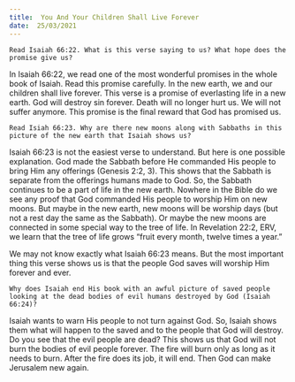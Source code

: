 ```yaml
---
title:  You And Your Children Shall Live Forever 
date:  25/03/2021
---
```


`Read Isaiah 66:22. What is this verse saying to us? What hope does the promise give us?`

In Isaiah 66:22, we read one of the most wonderful promises in the whole book of Isaiah. Read this promise carefully. In the new earth, we and our children shall live forever. This verse is a promise of everlasting life in a new earth. God will destroy sin forever. Death will no longer hurt us. We will not suffer anymore. This promise is the final reward that God has promised us.

`Read Isiah 66:23. Why are there new moons along with Sabbaths in this picture of the new earth that Isaiah shows us?`

Isaiah 66:23 is not the easiest verse to understand. But here is one possible explanation. God made the Sabbath before He commanded His people to bring Him any offerings (Genesis 2:2, 3). This shows that the Sabbath is separate from the offerings humans made to God. So, the Sabbath continues to be a part of life in the new earth. Nowhere in the Bible do we see any proof that God commanded His people to worship Him on new moons. But maybe in the new earth, new moons will be worship days (but not a rest day the same as the Sabbath). Or maybe the new moons are connected in some special way to the tree of life. In Revelation 22:2, ERV, we learn that the tree of life grows “fruit every month, twelve times a year.”

We may not know exactly what Isaiah 66:23 means. But the most important thing this verse shows us is that the people God saves will worship Him forever and ever.

`Why does Isaiah end His book with an awful picture of saved people looking at the dead bodies of evil humans destroyed by God (Isaiah 66:24)?`

Isaiah wants to warn His people to not turn against God. So, Isaiah shows them what will happen to the saved and to the people that God will destroy. Do you see that the evil people are dead? This shows us that God will not burn the bodies of evil people forever. The fire will burn only as long as it needs to burn. After the fire does its job, it will end. Then God can make Jerusalem new again.